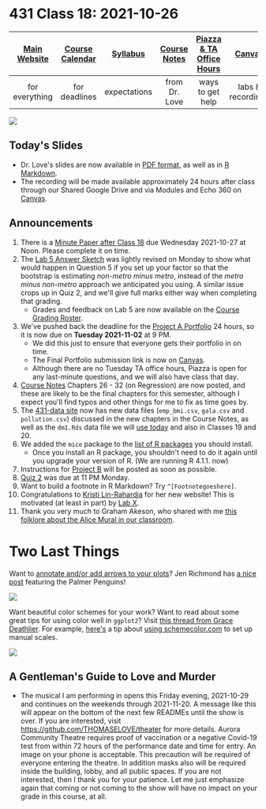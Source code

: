 # 431 Class 18: 2021-10-26

[Main Website](https://thomaselove.github.io/431/) | [Course Calendar](https://thomaselove.github.io/431/calendar.html) | [Syllabus](https://thomaselove.github.io/431-2021-syllabus/) | [Course Notes](https://thomaselove.github.io/431-notes/) | [Piazza & TA Office Hours](https://thomaselove.github.io/431/contact.html) | [Canvas](https://canvas.case.edu) | [Data and Code](https://github.com/THOMASELOVE/431-data)
:-----------: | :--------------: | :----------: | :---------: | :-------------: | :-----------: | :------------:
for everything | for deadlines | expectations | from Dr. Love | ways to get help | labs & recordings | for downloads

![](https://github.com/THOMASELOVE/431-2021/blob/main/classes/class18/images/silge_granato.png)

## Today's Slides

- Dr. Love's slides are now available in [PDF format](https://github.com/THOMASELOVE/431-2021/blob/main/classes/class18/431-class18-slides.pdf), as well as in [R Markdown](https://github.com/THOMASELOVE/431-2021/blob/main/classes/class18/431-class18-slides.Rmd). 
- The recording will be made available approximately 24 hours after class through our Shared Google Drive and via Modules and Echo 360 on [Canvas](https://canvas.case.edu).

## Announcements

1. There is a [Minute Paper after Class 18](https://bit.ly/431-2021-minute-18) due Wednesday 2021-10-27 at Noon. Please complete it on time.
2. The [Lab 5 Answer Sketch](https://github.com/THOMASELOVE/431-2021/tree/main/labs/lab05/sketch) was lightly revised on Monday to show what would happen in Question 5 if you set up your factor so that the bootstrap is estimating *non-metro minus metro*, instead of the *metro minus non-metro* approach we anticipated you using. A similar issue crops up in Quiz 2, and we'll give full marks either way when completing that grading. 
    - Grades and feedback on Lab 5 are now available on the [Course Grading Roster](https://bit.ly/431-2021-grades).
3. We've pushed back the deadline for the [Project A Portfolio](https://thomaselove.github.io/431-2021-projectA/) 24 hours, so it is now due on **Tuesday 2021-11-02** at 9 PM. 
    - We did this just to ensure that everyone gets their portfolio in on time. 
    - The Final Portfolio submission link is now on [Canvas](https://canvas.case.edu).
    - Although there are no Tuesday TA office hours, Piazza is open for any last-minute questions, and we will also have class that day.
4. [Course Notes](https://thomaselove.github.io/431-notes/) Chapters 26 - 32 (on Regression) are now posted, and these are likely to be the final chapters for this semester, although I expect you'll find typos and other things for me to fix as time goes by.
5. The [431-data site](https://github.com/THOMASELOVE/431-data) now has new data files (`emp_bmi.csv`, `gala.csv` and `pollution.csv`) discussed in the new chapters in the Course Notes, as well as the `dm1.Rds` data file we will [use today](https://github.com/THOMASELOVE/431-2021/tree/main/classes/class18/data) and also in Classes 19 and 20.
6. We added the `mice` package to the [list of R packages](https://thomaselove.github.io/431/r_packages.html) you should install.
    - Once you install an R package, you shouldn't need to do it again until you upgrade your version of R. (We are running R 4.1.1. now)
7. Instructions for [Project B](https://thomaselove.github.io/431/projects.html) will be posted as soon as possible.
8. [Quiz 2](https://github.com/THOMASELOVE/431-2021/tree/main/quizzes/quiz2) was due at 11 PM Monday. 
9. Want to build a footnote in R Markdown? Try `^[Footnotegoeshere]`.
10. Congratulations to [Kristi Lin-Rahardja](https://kristilinr.netlify.app/) for her new website! This is motivated (at least in part) by [Lab X](https://github.com/THOMASELOVE/431-2021/tree/main/labs/labX).
11. Thank you very much to Graham Akeson, who shared with me [this folklore about the Alice Mural in our classroom](alice_folklore.md).

# Two Last Things

Want to [annotate and/or add arrows to your plots](http://jenrichmond.rbind.io/post/idhtg-how-to-annotate-plots/)? Jen Richmond has [a nice post](http://jenrichmond.rbind.io/post/idhtg-how-to-annotate-plots/) featuring the Palmer Penguins!

![](https://github.com/THOMASELOVE/431-2021/blob/main/classes/class18/images/richmond.png)

Want beautiful color schemes for your work? Want to read about some great tips for using color well in `ggplot2`? Visit [this thread from Grace Deathlier](https://twitter.com/dna_heligrace/status/1316059171821821952). For example, [here's](https://twitter.com/dna_heligrace/status/1316059171821821952) a tip about [using schemecolor.com](https://www.schemecolor.com/) to set up manual scales.

![](https://github.com/THOMASELOVE/431-2021/blob/main/classes/class18/images/deathlier.png)

## A Gentleman's Guide to Love and Murder

- The musical I am performing in opens this Friday evening, 2021-10-29 and continues on the weekends through 2021-11-20. A message like this will appear on the bottom of the next few READMEs until the show is over. If you are interested, visit https://github.com/THOMASELOVE/theater for more details. Aurora Community Theatre requires proof of vaccination or a negative Covid-19 test from within 72 hours of the performance date and time for entry. An image on your phone is acceptable. This precaution will be required of everyone entering the theatre. In addition masks also will be required inside the building, lobby, and all public spaces. If you are not interested, then I thank you for your patience. Let me just emphasize again that coming or not coming to the show will have no impact on your grade in this course, at all.
